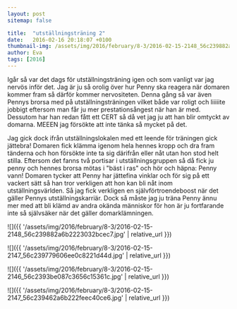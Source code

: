 ```yaml
---
layout: post
sitemap: false

title:  "utställningsträning 2"
date:   2016-02-16 20:18:07 +0100
thumbnail-img: /assets/img/2016/february/8-3/2016-02-15-2148_56c239882a6b2223032bcec7.jpg
author: Eva
tags: [2016]
---
```


Igår så var det dags för utställningsträning igen och som vanligt var jag nervös inför det. Jag är ju så orolig över hur Penny ska reagera när domaren kommer fram så därför kommer nervositeten. Denna gång så var även Pennys brorsa med på utställningsträningen vilket både var roligt och liiiiite jobbigt eftersom man får ju mer prestationsångest när han är med. Dessutom har han redan fått ett CERT så då vet jag ju att han blir omtyckt av domarna. MEEEN jag försökte att inte tänka så mycket på det. 

Jag gick dock ifrån utställningslokalen med ett leende för träningen gick jättebra! Domaren fick klämma igenom hela hennes kropp och dra fram tänderna och hon försökte inte ta sig därifrån eller nåt utan hon stod helt stilla. Eftersom det fanns två portisar i utställningsgruppen så då fick ju penny och hennes brorsa mötas i "bäst i ras" och hör och häpna: Penny vann! Domaren tycker att Penny har jättefina vinklar och för sig på ett vackert sätt så han tror verkligen att hon kan bli nåt inom utställningsvärlden. Så jag fick verkligen en självförtroendeboost när det gäller Pennys utställningskarriär. Dock så måste jag ju träna Penny ännu mer med att bli klämd av andra okända människor för hon är ju fortfarande inte så självsäker när det gäller domarklämningen.

![]({{ '/assets/img/2016/february/8-3/2016-02-15-2148_56c239882a6b2223032bcec7.jpg'  | relative_url }})

![]({{ '/assets/img/2016/february/8-3/2016-02-15-2147_56c239779606ee0c8221d44d.jpg'  | relative_url }})

![]({{ '/assets/img/2016/february/8-3/2016-02-15-2146_56c2393be087c3656c15361c.jpg'  | relative_url }})

![]({{ '/assets/img/2016/february/8-3/2016-02-15-2147_56c239462a6b222feec40ce6.jpg'  | relative_url }})

